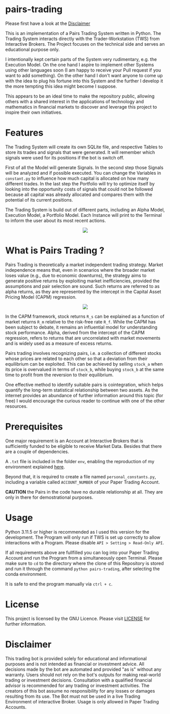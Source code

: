 # pairs-trading

Please first have a look at the [Disclaimer](#Disclaimer)

This is an implementation of a Pairs Trading System written in Python. The Trading System interacts directly with the Trader-Workstation (TWS) from Interactive Brokers. The Project focuses on the technical side and serves an educational purpose only.

I intentionally kept certain parts of the System very rudimentary, e.g. the Execution Model. On the one hand I aspire to implement other Systems using other languages soon (I am happy to receive your Pull request if you want to add something). On the other hand I don't want anyone to come up with the idea to plug his fortune into this System and the further I develop it the more tempting this idea might become I suppose.

This appears to be an ideal time to make the repository public, allowing others with a shared interest in the applications of technology and mathematics in financial markets to discover and leverage this project to inspire their own initiatives.

# Features

The Trading System will create its own SQLite file, and respective Tables to store its trades and signals that were generated. It will remember which signals were used for its positions if the bot is switch off.

First of all the Model will generate Signals. In the second step those Signals will be analyzed and if possible executed. You can change the Variables in `constant.py` to influence how much capital is allocated on how many different trades. In the last step the Portfolio will try to optimize itself by looking into the opportunity costs of signals that could not be followed because all capital was already allocated and compares them with the potential of its current positions.

The Trading System is build out of different parts, including an Alpha Model, Execution Model, a Portfolio Model. Each Instance will print to the Terminal to inform the user about its most recent actions.

<p align="center">
  <img src="https://github.com/user-attachments/assets/04dc37af-c78e-49b1-b407-45532cbbec33" />
</p>

# What is Pairs Trading ? 

Pairs Trading is theoretically a market independent trading strategy. Market independence means that, even in scenarios where the broader market loses value (e.g., due to economic downturns), the strategy aims to generate positive returns by exploiting market inefficiencies, provided the assumptions and pair selection are sound. Such returns are referred to as alpha returns, as they are represented by the intercept in the Capital Asset Pricing Model (CAPM) regression.

<p align="center">
  <img src="https://github.com/user-attachments/assets/5b593acc-a7cb-4b7f-898a-605ec9e8f5f8" />
</p>

In the CAPM framework, stock returns `R_s` can be explained as a function of market returns `R_m` relative to the risk-free rate `R_f`. While the CAPM has been subject to debate, it remains an influential model for understanding stock performance. Alpha, derived from the intercept of the CAPM regression, refers to returns that are uncorrelated with market movements and is widely used as a measure of excess returns.

Pairs trading involves recognizing pairs, i.e. a collection of different stocks whose prices are related to each other so that a deviation from their equilibrium can be exploited. This can be achieved by selling `stock_a` when its price is overvalued in terms of `stock_b`, while buying `stock_b` at the same time to profit from the reversion to their equilibrium.

One effective method to identify suitable pairs is cointegration, which helps quantify the long-term statistical relationship between two assets. As the internet provides an abundance of further information around this topic (for free) I would encourage the curious reader to continue with one of the other resources.

# Prerequisites

One major requirement is an Account at Interactive Brokers that is sufficiently funded to be eligible to receive Market Data. Besides that there are a couple of dependencies.

A `.txt` file is included in the folder `env`, enabling the reproduction of my environment explained [here](https://conda.io/projects/conda/en/latest/user-guide/tasks/manage-environments.html#building-identical-conda-environments).

Beyond that, it is required to create a file named `personal_constants.py`, including a variable called `ACCOUNT_NUMBER` of your Paper Trading Account.

**CAUTION** the Pairs in the code have no durable relationship at all. They are only in there for demostrational purposes.

# Usage

Python 3.11.5 or higher is recommended as I used this version for the development. The Program will only run if TWS is set up correctly to allow interactions with a Program. Please disable `API > Setting > Read-Only API`.

If all requirements above are fullfilled you can log into your Paper Trading Account and run the Program from a simultaneously open Terminal. Please make sure to `cd` to the directory where the clone of this Repository is stored and run it through the command `python pairs-trading`, after selecting the conda environment.

It is safe to end the program manually via `ctrl + c`.

# License

This project is licensed by the GNU Licence. Please visit [LICENSE](docs/LICENSE.md) for further information.

# Disclaimer

This trading bot is provided solely for educational and informational purposes and is not intended as financial or investment advice. All decisions made by the bot are automated and provided "as is" without any warranty. Users should not rely on the bot's outputs for making real-world trading or investment decisions. Consultation with a qualified financial advisor is recommended for any trading or investment activities. The creators of this bot assume no responsibility for any losses or damages resulting from its use. The Bot must not be used in a live Trading Environment of interactive Broker. Usage is only allowed in Paper Trading Accounts.
